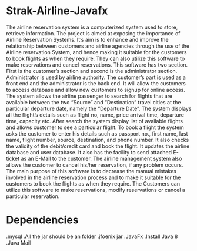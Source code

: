 # Strak-Airline-Javafx
The airline reservation system is a computerized system used to store, retrieve information. The
project is aimed at exposing the importance of Airline Reservation Systems. It’s aim is to enhance
and improve the relationship between customers and airline agencies through the use of the Airline
reservation System, and hence making it suitable for the customers to book flights as when they
require. They can also utilize this software to make reservations and cancel reservations.
This software has two section. First is the customer’s section and second is the administrator
section. Administrator is used by airline authority. The customer’s part is used as a front end and
the administrator is the back end. It will allow the customers to access database and allow new
customers to signup for online access. The system allows the airline passenger to search for flights
that are available between the two “Source” and “Destination” travel cities at the particular
departure date, namely the “Departure Date”. The system displays all the flight’s details such as
flight no, name, price arrival time, departure time, capacity etc. After search the system display
list of available flights and allows customer to see a particular flight.
To book a flight the system asks the customer to enter his details such as passport no., first name,
last name, flight number, source, destination, and phone number. It also checks the validity of the
debit/credit card and book the flight. It updates the airline database and user database. It also has
the facility to send attached E-ticket as an E-Mail to the customer. The airline management system
also allows the customer to cancel his/her reservation, if any problem occurs.
The main purpose of this software is to decrease the manual mistakes involved in the airline
reservation process and to make it suitable for the customers to book the flights as when they
require. The Customers can utilize this software to make reservations, modify reservations or
cancel a particular reservation.

# Dependencies
.mysql
.All the jar should be an folder
.jfoenix jar
.JavaFx
.Install Java 8 
.Java Mail


